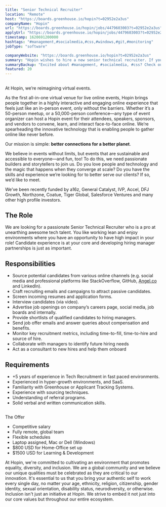 ```yaml
---
title: "Senior Technical Recruiter"
location: "Remote"
host: "https://boards.greenhouse.io/hopin?t=02952e2a3us"
companyName: "Hopin"
url: "https://boards.greenhouse.io/hopin/jobs/4479603003?t=02952e2a3us"
applyUrl: "https://boards.greenhouse.io/hopin/jobs/4479603003?t=02952e2a3us#app"
timestamp: 1620691200000
hashtags: "#management,#socialmedia,#css,#windows,#git,#monitoring"
jobType: "software"

companyWebsite: "https://boards.greenhouse.io/hopin?t=02952e2a3us"
summary: "Hopin wishes to hire a new senior technical recruiter. If you have 5 years of experience in Tech Recruitment in fast paced environments, consider applying."
summaryBackup: "Excited about #management, #socialmedia, #css? Check out this job post!"
featured: 20
---
```


## 

At Hopin, we’re reimagining virtual events.

As the first all-in-one virtual venue for live online events, Hopin brings people together in a highly interactive and engaging online experience that feels just like an in-person event, only without the barriers. Whether it’s a 50-person meetup, or a 50,000-person conference—any type of event organizer can host a Hopin event for their attendees, speakers, sponsors, and vendors to convene, learn, and interact face-to-face online. We’re spearheading the innovative technology that is enabling people to gather online like never before.

Our mission is simple: **better connections for a better planet**. 

We believe in events without limits, but events that are sustainable and accessible to everyone—and fun, too! To do this, we need passionate builders and storytellers to join us. Do you love people and technology and the magic that happens when they converge at scale? Do you have the skills and experience we’re looking for to better serve our clients? If so, we’d like to meet.

We’ve been recently funded by a16z, General Catalyst, IVP, Accel, DFJ Growth, Northzone, Coatue, Tiger Global, Salesforce Ventures and many other high profile investors.

## The Role

We are looking for a passionate Senior Technical Recruiter who is a pro at unearthing awesome tech talent. You like working lean and enjoy environments where you have an opportunity to have high impact in your role! Candidate experience is at your core and developing hiring manager partnerships is just as important.

## Responsibilities

*   Source potential candidates from various online channels (e.g. social media and professional platforms like StackOverflow, GitHub, [Angel.co](http://angel.co/) and LinkedIn).
*   Craft recruiting emails and campaigns to attract passive candidates.
*   Screen incoming resumes and application forms.
*   Interview candidates (via video).
*   Advertise job openings on company’s careers page, social media, job boards and internally.
*   Provide shortlists of qualified candidates to hiring managers.
*   Send job offer emails and answer queries about compensation and benefits.
*   Monitor key recruitment metrics, including time-to-fill, time-to-hire and source of hire.
*   Collaborate with managers to identify future hiring needs
*   Act as a consultant to new hires and help them onboard

## Requirements

*   +5 years of experience in Tech Recruitment in fast paced environments.
*   Experienced in hyper-growth environments, and SaaS.
*   Familiarity with Greenhouse or Applicant Tracking Systems.
*   Experience with sourcing techniques.
*   Understanding of referral programs.
*   Solid verbal and written communication skills.

## 

The Offer

*   Competitive salary
*   Fully remote, global team
*   Flexible schedules
*   Laptop assigned, Mac or Dell (Windows)
*   $800 USD for Home-Office set up
*   $1500 USD for Learning & Development

At Hopin, we're committed to cultivating an environment that promotes equality, diversity, and inclusion. We are a global community and we believe our unique qualities must be celebrated as they are critical to our innovation. It's essential to us that you bring your authentic self to work every single day, no matter your age, ethnicity, religion, citizenship, gender identity, sexual orientation, disability status, neurodiversity, or otherwise. Inclusion isn't just an initiative at Hopin. We strive to embed it not just into our core values but throughout our entire ecosystem.
